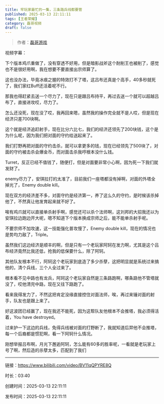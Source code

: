 ```yaml
---
title: 牢玩家最忙的一集，三条路兵线都要管
published: 2025-03-13 22:11:11
tags: [王者荣耀]
category: 磊哥视频
draft: false
---
```



> 作者：[磊哥游戏](https://space.bilibili.com/268941858?spm_id_from=333.788.upinfo.head.click)

视频字幕：

下个版本鸡爪重做了，没有穿透不好用，但是暗影战斧这个耐削王也被削了，感觉也不是很好用啊，我在想要不要直接出宗师算了。

这也没办法，毕竟冰痕之握的特效打不了塔，这吕布还真是个高手，40多秒就死了，我们家红Buff还活着呢不行。

那我也得赶紧去送一个尽力了，现在只是跟吕布持平，再过去送一个就可以超越吕布了，直接进攻哎，尽力了。

怎么还没死，现在没了哎，我再回来嗯，虽然我的操作完全就不是人哎，但是现在经济只差700块啊。

这个就是经济追赶射手，现在比分六比七，我们的经济还领先了200块钱，这个是为什么呢，因为我们把对面的守约给送起来了。

我们打野再把对面的守约击杀，就可以拿更多的钱，现在已经领先了500块了，对面的守约被击杀会爆金币，而对面击杀我哼根本没什么钱。

Turret，反正已经不值钱了，随便打，但是对面要非常小心啊，因为死一下我们就发财了。

enemy尽力了，安琪拉打的太准了，目前我们一座塔都没有掉啊，对面的外塔全掉光了，Enemy double kill。

现在双方的经济差不多，对面守约是经济第一，养了这么久的守约，是时候该杀掉他了，不然真让他发育起来就不好了。

唉有鸡爪就可以直接单杀射手啊，感觉还可以杀个法师啊，这刘邦的大招我还以为安琪拉边跑边开大呢，嗯不知道下个版本换成宗师之后，能不能单杀射手呢。

不要宗师不加攻速，这一技能强化普攻慢了，Enemy double kill，现在的情况也是势均力敌了，Triple。

虽然我们这边经济是顺丰的啊，但是只有一个老玩家阿轲在发力啊，尤其是这个吕布经济竟然比我还低，抢我的低保要什么，除了阿轲。

其他队友根本不行，阿轲这个老玩家到底造了多少杀孽，这把明显就是系统过来搞他的，清个兵线，三个人全过来了。

根本看不见中路也有龙兵，阿珂这个老玩家自然是三条路跑啊，哪条路他不管塔就没了，哎他清完中路，现在又往下路跑了。

看来我得发力了，不然这把肯定没缘直接控住对面法师，唉，再过来锤对面的射手，队友也是跟上来了。

好这波团已经赢了，现在我还不能死，因为这帮队友他根本不会推塔，我必须得活着，You have destroyed。

过来护一下这边的兵线，免得兵线被对面的打野断了，我就知道后羿他不会推塔，每一个后裔都是惯犯啊，看一下阿轲什么情况。

刚想举报吕布啊，月光下邂逅阿轲，怎么能有60多的胜率呢，一看就是老玩家上号了啊，然后造的杀孽太多，匹配到了我们

---


链接：https://www.bilibili.com/video/BV11qQPYRE8Q



时长：03:40

创建时间：2025-03-13 22:11:11

发布时间：2025-03-13 22:11:11
